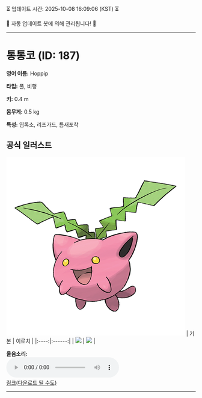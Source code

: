 
⏳ 업데이트 시간: 2025-10-08 16:09:06 (KST) ⏳

🤖 자동 업데이트 봇에 의해 관리됩니다! 🤖

---

# 통통코 (ID: 187)
**영어 이름:** Hoppip

**타입:** 풀, 비행

**키:** 0.4 m

**몸무게:** 0.5 kg

**특성:** 엽록소, 리프가드, 틈새포착

## 공식 일러스트
![](https://raw.githubusercontent.com/PokeAPI/sprites/master/sprites/pokemon/other/official-artwork/187.png)
| 기본 | 이로치 |
|:----:|:------:|
| <img src="http://play.pokemonshowdown.com/sprites/ani/hoppip.gif" width="200"> | <img src="http://play.pokemonshowdown.com/sprites/ani-shiny/hoppip.gif" width="200"> |

**울음소리:**<br><audio controls src="https://raw.githubusercontent.com/PokeAPI/cries/main/cries/pokemon/latest/187.ogg"></audio><br> [링크(다운로드 될 수도)](https://raw.githubusercontent.com/PokeAPI/cries/main/cries/pokemon/latest/187.ogg)


---
